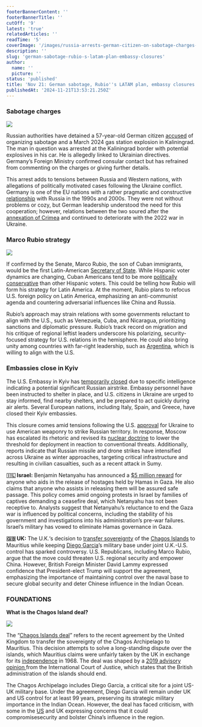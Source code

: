 ```yaml
---
footerBannerContent: ''
footerBannerTitle: ''
cutOff: '9'
latest: 'true'
relatedArticles: ''
readTime: '5'
coverImage: '/images/russia-arrests-german-citizen-on-sabotage-charges-M1Nz.webp'
description: ''
slug: 'german-sabotage-rubio-s-latam-plan-embassy-closures'
author:
  name: ''
  picture: ''
status: 'published'
title: 'Nov 21: German sabotage, Rubio''s LATAM plan, embassy closures'
publishedAt: '2024-11-21T13:53:21.250Z'
---
```


### Sabotage charges

![](/images/russia-arrests-german-citizen-on-sabotage-charges-g1ND.webp)

Russian authorities have detained a 57-year-old German citizen [accused](https://www.dw.com/en/russia-arrests-german-citizen-on-sabotage-charges/a-70827990) of organizing sabotage and a March 2024 gas station explosion in Kaliningrad. The man in question was arrested at the Kaliningrad border with potential explosives in his car. He is allegedly linked to Ukrainian directives. Germany’s Foreign Ministry confirmed consular contact but has refrained from commenting on the charges or giving further details. 

This arrest adds to tensions between Russia and Western nations, with allegations of politically motivated cases following the Ukraine conflict. Germany is one of the EU nations with a rather pragmatic and constructive [relationship](https://carnegieendowment.org/research/2018/05/russia-and-germany-from-estranged-partners-to-good-neighbors?lang=en&center=russia-eurasia) with Russia in the 1990s and 2000s. They were not without problems or cozy, but German leadership understood the need for this cooperation; however, relations between the two soured after the [annexation of Crimea](https://www.britannica.com/place/Ukraine/The-crisis-in-Crimea-and-eastern-Ukraine) and continued to deteriorate with the 2022 war in Ukraine. 

### Marco Rubio strategy

![](/images/how-rubio-is-expected-to-take-on-us--latam-relations-I3Mj.webp)

If confirmed by the Senate, Marco Rubio, the son of Cuban immigrants, would be the first Latin-American [Secretary of State](https://apnews.com/article/marco-rubio-trump-latin-america-secretary-of-state-87aff0ce93f638fb69e30b067ecd84fb). While Hispanic voter dynamics are changing, Cuban Americans tend to be more [politically conservative](https://www.theguardian.com/us-news/2022/oct/18/florida-miami-cuban-americans-republicans) than other Hispanic voters. This could be telling how Rubio will form his strategy for Latin America. At the moment, Rubio plans to refocus U.S. foreign policy on Latin America, emphasizing an anti-communist agenda and countering adversarial influences like China and Russia. 

Rubio’s approach may strain relations with some governments reluctant to align with the U.S., such as Venezuela, Cuba, and Nicaragua, prioritizing sanctions and diplomatic pressure. Rubio’s track record on migration and his critique of regional leftist leaders underscore his polarizing, security-focused strategy for U.S. relations in the hemisphere. He could also bring unity among countries with far-right leadership, such as [Argentina](https://english.elpais.com/usa/elections/2024-11-18/marco-rubio-a-hawk-on-latin-america-from-attacking-the-narco-dictatorship-in-venezuela-to-welcoming-his-friend-javier-milei.html), which is willing to align with the U.S. 

### Embassies close in Kyiv

The U.S. Embassy in Kyiv has [temporarily closed](https://www.newsweek.com/us-embassy-kyiv-closes-attack-threat-russia-ukraine-war-latest-1988714) due to specific intelligence indicating a potential significant Russian airstrike. Embassy personnel have been instructed to shelter in place, and U.S. citizens in Ukraine are urged to stay informed, find nearby shelters, and be prepared to act quickly during air alerts. Several European nations, including Italy, Spain, and Greece, have closed their Kyiv embassies.

This closure comes amid tensions following the U.S. [approval](https://www.france24.com/en/europe/20241119-us-approval-for-ukraine-missile-strikes-into-russia-is-a-slim-lifeline-for-kyiv-1) for Ukraine to use American weaponry to strike Russian territory. In response, Moscow has escalated its rhetoric and revised its [nuclear doctrine](https://www.bbc.com/news/articles/cj4v0rey0jzo) to lower the threshold for deployment in reaction to conventional threats. Additionally, reports indicate that Russian missile and drone strikes have intensified across Ukraine as winter approaches, targeting critical infrastructure and resulting in civilian casualties, such as a recent attack in Sumy.

**🇮🇱 Israel:** Benjamin Netanyahu has announced a [$5 million reward](https://www.aljazeera.com/news/2024/11/20/israeli-pm-netanyahu-offers-five-million-reward-for-captives-freed-from-gaza) for anyone who aids in the release of hostages held by Hamas in Gaza. He also claims that anyone who assists in releasing them will be assured safe passage. This policy comes amid ongoing protests in Israel by families of captives demanding a ceasefire deal, which Netanyahu has not been receptive to. Analysts suggest that Netanyahu’s reluctance to end the Gaza war is influenced by political concerns, including the stability of his government and investigations into his administration’s pre-war failures. Israel’s military has vowed to eliminate Hamas governance in Gaza.

**🇬🇧 UK:** The U.K.‘s decision to [transfer sovereignty](https://www.politico.eu/article/uk-david-lammy-donald-trump-dont-worry-about-chagos-islands-deal-marco-rubio-us/) of the [Chagos Islands](https://www.google.com/maps/place/British+Indian+Ocean+Territory/@-6.3102556,70.5674504,8z/data=!3m1!4b1!4m6!3m5!1s0x249273e0849da387:0xa94f6470101f6be1!8m2!3d-6.343194!4d71.876519!16zL20vMDE2OGI?entry=ttu&g_ep=EgoyMDI0MTExOC4wIKXMDSoASAFQAw%3D%3D) to Mauritius while keeping [Diego Garcia](https://www.bbc.com/news/articles/ckdg7jjlx2go)’s military base under joint U.K.-U.S. control has sparked controversy. U.S. Republicans, including Marco Rubio, argue that the move could threaten U.S. regional security and empower China. However, British Foreign Minister David Lammy expressed confidence that President-elect Trump will support the agreement, emphasizing the importance of maintaining control over the naval base to secure global security and deter Chinese influence in the Indian Ocean.

### FOUNDATIONS

**What is the Chagos Island deal?**

![](/images/chagos-islands-A2Nj.webp)

The “[Chagos Islands deal](https://theweek.com/politics/the-chagos-agreement-explained)” refers to the recent agreement by the United Kingdom to transfer the sovereignty of the Chagos Archipelago to Mauritius. This decision attempts to solve a long-standing dispute over the islands, which Mauritius claims were unfairly taken by the UK in exchange for its [independence](https://www.britannica.com/place/Mauritius/Independence) in 1968. The deal was shaped by a [2019 advisory opinion ](https://www.icj-cij.org/index.php/node/105778)from the International Court of Justice, which states that the British administration of the islands should end.

The Chagos Archipelago includes Diego Garcia, a critical site for a joint US-UK military base. Under the agreement, Diego Garcia will remain under UK and US control for at least 99 years, preserving its strategic military importance in the Indian Ocean. However, the deal has faced criticism, with some in the [US](https://www.politico.eu/article/donald-trump-chagos-islands-uk-british-us-president-mauritius-london/) and UK expressing concerns that it could compromisesecurity and bolster China’s influence in the region.